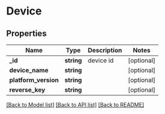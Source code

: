 # Device

## Properties
Name | Type | Description | Notes
------------ | ------------- | ------------- | -------------
**_id** | **string** | device id | [optional] 
**device_name** | **string** |  | [optional] 
**platform_version** | **string** |  | [optional] 
**reverse_key** | **string** |  | [optional] 

[[Back to Model list]](../README.md#documentation-for-models) [[Back to API list]](../README.md#documentation-for-api-endpoints) [[Back to README]](../README.md)


